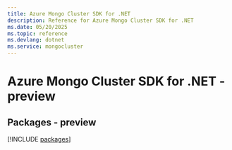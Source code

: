 ```yaml
---
title: Azure Mongo Cluster SDK for .NET
description: Reference for Azure Mongo Cluster SDK for .NET
ms.date: 05/20/2025
ms.topic: reference
ms.devlang: dotnet
ms.service: mongocluster
---
```

# Azure Mongo Cluster SDK for .NET - preview
## Packages - preview
[!INCLUDE [packages](mongo-cluster-index.md)]